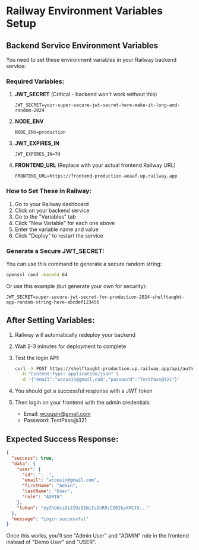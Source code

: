 # Railway Environment Variables Setup

## Backend Service Environment Variables

You need to set these environment variables in your Railway backend service:

### Required Variables:

1. **JWT_SECRET** (Critical - backend won't work without this)
   ```
   JWT_SECRET=your-super-secure-jwt-secret-here-make-it-long-and-random-2024
   ```

2. **NODE_ENV**
   ```
   NODE_ENV=production
   ```

3. **JWT_EXPIRES_IN**
   ```
   JWT_EXPIRES_IN=7d
   ```

4. **FRONTEND_URL** (Replace with your actual frontend Railway URL)
   ```
   FRONTEND_URL=https://frontend-production-aeaaf.up.railway.app
   ```

### How to Set These in Railway:

1. Go to your Railway dashboard
2. Click on your backend service
3. Go to the "Variables" tab
4. Click "New Variable" for each one above
5. Enter the variable name and value
6. Click "Deploy" to restart the service

### Generate a Secure JWT_SECRET:

You can use this command to generate a secure random string:
```bash
openssl rand -base64 64
```

Or use this example (but generate your own for security):
```
JWT_SECRET=super-secure-jwt-secret-for-production-2024-shelftaught-app-random-string-here-abcdef123456
```

## After Setting Variables:

1. Railway will automatically redeploy your backend
2. Wait 2-3 minutes for deployment to complete
3. Test the login API:
   ```bash
   curl -X POST https://shelftaught-production.up.railway.app/api/auth/login \
     -H "Content-Type: application/json" \
     -d '{"email":"wcousin@gmail.com","password":"TestPass@321"}'
   ```

4. You should get a successful response with a JWT token
5. Then login on your frontend with the admin credentials:
   - Email: wcousin@gmail.com
   - Password: TestPass@321

## Expected Success Response:

```json
{
  "success": true,
  "data": {
    "user": {
      "id": "...",
      "email": "wcousin@gmail.com",
      "firstName": "Admin",
      "lastName": "User",
      "role": "ADMIN"
    },
    "token": "eyJhbGciOiJIUzI1NiIsInR5cCI6IkpXVCJ9..."
  },
  "message": "Login successful"
}
```

Once this works, you'll see "Admin User" and "ADMIN" role in the frontend instead of "Demo User" and "USER".